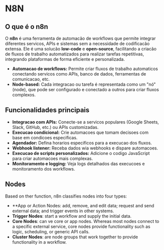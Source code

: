 # N8N

## O que é o n8n
O **n8n** é uma ferramenta de automacão de workflows que permite integrar diferentes servicos, APIs e sistemas sem a necessidade de codificacão extensa. Ele é uma solucão **low-code** e **open-source**, facilitando a criacão de fluxos de trabalho automatizados para realizar tarefas repetitivas, integrando plataformas de forma eficiente e personalizada.

- **Automacao de workflows:** Permite criar fluxos de trabalho automaticos conectando servicos como APIs, banco de dados, ferramentas de comunicacao, etc.
- **Node-based:** Cada integracao ou tarefa é representada como um "nó" (node), que pode ser configurado e conectado a outros para criar fluxos complexos.

## Funcionalidades principais
- **Integracao com APIs:** Conecte-se a servicos populares (Google Sheets, Slack, GitHub, etc.) ou APIs customizadas.
- **Execucao condicional:** Crie automacoes que tomam decisoes com base em condicoes especificas.
- **Agendador:** Defina horarios especificos para a execucao dos fluxos.
- **Webhook listener:** Receba dados wia webhooks e dispare automacoes.
- **Execucao de scripts personalizados:** Adicione o codigo JavaScript para criar automacoes mais complexas.
- **Monitoramento e logging:** Veja logs detalhados das execucoes e monitoramento dos workflows.

## Nodes
Based on ther function, n8n classifies nodes into four types:
- **App or Action Nodes: add, remove, and edit data; request and send external data; and trigger events in other systems. 
- **Trigger Nodes**: start a workflow and supply the initial data.
- **Core Nodes**: can ve core or app nodes. Whereas most nodes connect to a specific external service, core nodes provide functionality such as logic, scheduling, or generic API calls. 
- **Cluster Nodes**: are node groups that work together to provide functionality in a workflow.